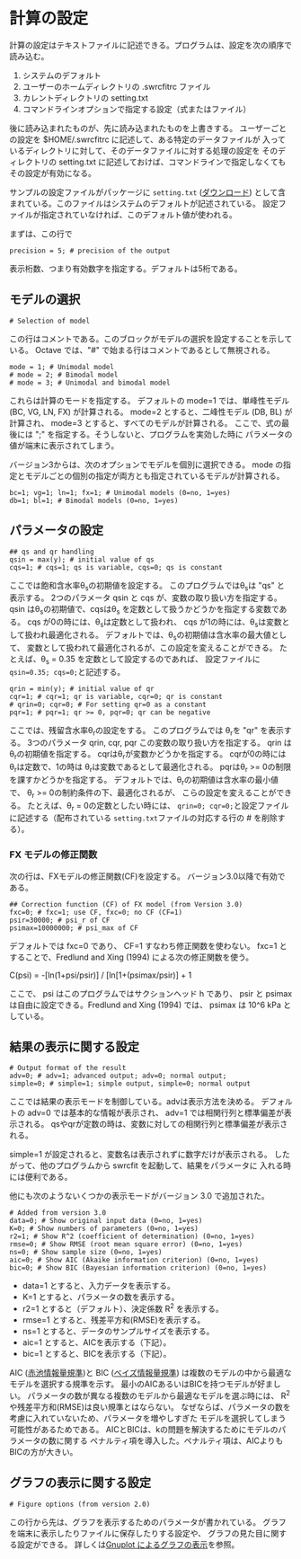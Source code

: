 # 計算の設定

計算の設定はテキストファイルに記述できる。プログラムは、設定を次の順序で読み込む。

1. システムのデフォルト
2. ユーザーのホームディレクトリの .swrcfitrc ファイル
3. カレントディレクトリの setting.txt
4. コマンドラインオプションで指定する設定（式またはファイル）

後に読み込まれたものが、先に読み込まれたものを上書きする。
ユーザーごとの設定を $HOME/.swrcfitrc に記述して、ある特定のデータファイルが
入っているディレクトリに対して、そのデータファイルに対する処理の設定を
そのディレクトリの setting.txt に記述しておけば、コマンドラインで指定しなくても
その設定が有効になる。

サンプルの設定ファイルがパッケージに `setting.txt`
([ダウンロード](https://raw.githubusercontent.com/sekika/swrcfit/master/setting.txt))
として含まれている。このファイルはシステムのデフォルトが記述されている。
設定ファイルが指定されていなければ、このデフォルト値が使われる。

まずは、この行で

```
precision = 5; # precision of the output
```
表示桁数、つまり有効数字を指定する。デフォルトは5桁である。

## モデルの選択

```
# Selection of model
```
この行はコメントである。このブロックがモデルの選択を設定することを示している。
Octave では、"#" で始まる行はコメントであるとして無視される。

```
mode = 1; # Unimodal model
# mode = 2; # Bimodal model
# mode = 3; # Unimodal and bimodal model
```
これらは計算のモードを指定する。
デフォルトの mode=1 では、単峰性モデル (BC, VG, LN, FX) が計算される。
mode=2 とすると、二峰性モデル (DB, BL)  が計算され、
mode=3 とすると、すべてのモデルが計算される。
ここで、式の最後には ";" を指定する。そうしないと、プログラムを実効した時に
パラメータの値が端末に表示されてしまう。

バージョン3からは、次のオプションでモデルを個別に選択できる。
mode の指定とモデルごとの個別の指定が両方とも指定されているモデルが計算される。

```
bc=1; vg=1; ln=1; fx=1; # Unimodal models (0=no, 1=yes)
db=1; bl=1; # Bimodal models (0=no, 1=yes)
```

## パラメータの設定

```
## qs and qr handling
qsin = max(y); # initial value of qs
cqs=1; # cqs=1; qs is variable, cqs=0; qs is constant
```
ここでは飽和含水率&theta;<sub>s</sub>の初期値を設定する。
このプログラムでは&theta;<sub>s</sub>は "qs" と表示する。
2つのパラメータ  qsin と cqs が、変数の取り扱い方を指定する。
qsin は&theta;<sub>s</sub>の初期値で、cqsは&theta;<sub>s</sub>
を定数として扱うかどうかを指定する変数である。
cqs が0の時には、&theta;<sub>s</sub>は定数として扱われ、
cqs が1の時には、&theta;<sub>s</sub>は変数として扱われ最適化される。
デフォルトでは、&theta;<sub>s</sub>の初期値は含水率の最大値として、
変数として扱われて最適化されるが、この設定を変えることができる。
たとえば、&theta;<sub>s</sub> = 0.35 を定数として設定するのであれば、
設定ファイルに`qsin=0.35; cqs=0;`と記述する。

```
qrin = min(y); # initial value of qr
cqr=1; # cqr=1; qr is variable, cqr=0; qr is constant
# qrin=0; cqr=0; # For setting qr=0 as a constant
pqr=1; # pqr=1; qr >= 0, pqr=0; qr can be negative
```
ここでは、残留含水率&theta;<sub>r</sub>の設定をする。
このプログラムでは &theta;<sub>r</sub>を "qr" を表示する。
3つのパラメータ qrin, cqr, pqr この変数の取り扱い方を指定する。
qrin は&theta;<sub>r</sub>の初期値を指定する。
cqrは&theta;<sub>r</sub>が変数かどうかを指定する。
cqrが0の時には&theta;<sub>r</sub>は定数で、1の時は
&theta;<sub>r</sub>は変数であるとして最適化される。
pqrは&theta;<sub>r</sub> >= 0の制限を課すかどうかを指定する。
デフォルトでは、&theta;<sub>r</sub>の初期値は含水率の最小値で、
&theta;<sub>r</sub> >= 0の制約条件の下、最適化されるが、
こらの設定を変えることができる。
たとえば、&theta;<sub>r</sub> = 0の定数としたい時には、
`qrin=0; cqr=0;`と設定ファイルに記述する（配布されている
`setting.txt`ファイルの対応する行の # を削除する）。

### FX モデルの修正関数

次の行は、FXモデルの修正関数(CF)を設定する。
バージョン3.0以降で有効である。

```
## Correction function (CF) of FX model (from Version 3.0)
fxc=0; # fxc=1; use CF, fxc=0; no CF (CF=1)
psir=30000; # psi_r of CF
psimax=10000000; # psi_max of CF
```

デフォルトでは fxc=0 であり、 CF=1 すなわち修正関数を使わない。
fxc=1 とすることで、Fredlund and Xing (1994) による次の修正関数を使う。

C(psi) = -[ln(1+psi/psir)] / [ln[1+(psimax/psir)] + 1

ここで、 psi はこのプログラムではサクションヘッド h であり、
psir と psimax は自由に設定できる。Fredlund and Xing (1994) では、
psimax は 10^6 kPa としている。

## 結果の表示に関する設定

```
# Output format of the result
adv=0; # adv=1; advanced output; adv=0; normal output;
simple=0; # simple=1; simple output, simple=0; normal output
```
ここでは結果の表示モードを制御している。advは表示方法を決める。
デフォルトの adv=0 では基本的な情報が表示され、
adv=1 では相関行列と標準偏差が表示される。
qsやqrが定数の時は、変数に対しての相関行列と標準偏差が表示される。

simple=1 が設定されると、変数名は表示されずに数字だけが表示される。
したがって、他のプログラムから swrcfit を起動して、結果をパラメータに
入れる時には便利である。

他にも次のようないくつかの表示モードがバージョン 3.0 で追加された。

```
# Added from version 3.0
data=0; # Show original input data (0=no, 1=yes)
K=0; # Show numbers of parameters (0=no, 1=yes)
r2=1; # Show R^2 (coefficient of determination) (0=no, 1=yes)
rmse=0; # Show RMSE (root mean square error) (0=no, 1=yes)
ns=0; # Show sample size (0=no, 1=yes)
aic=0; # Show AIC (Akaike information criterion) (0=no, 1=yes)
bic=0; # Show BIC (Bayesian information criterion) (0=no, 1=yes)
```
- data=1 とすると、入力データを表示する。
- K=1 とすると、パラメータの数を表示する。
- r2=1 とすると（デフォルト）、決定係数 R<sup>2</sup> を表示する。
- rmse=1 とすると、残差平方和(RMSE)を表示する。
- ns=1 とすると、データのサンプルサイズを表示する。
- aic=1 とすると、AICを表示する（下記）。
- bic=1 とすると、BICを表示する（下記）。

AIC ([赤池情報量規準](https://ja.wikipedia.org/wiki/%E8%B5%A4%E6%B1%A0%E6%83%85%E5%A0%B1%E9%87%8F%E8%A6%8F%E6%BA%96))と
BIC ([ベイズ情報量規準](https://ja.wikipedia.org/wiki/%E3%83%99%E3%82%A4%E3%82%BA%E6%83%85%E5%A0%B1%E9%87%8F%E8%A6%8F%E6%BA%96))
は複数のモデルの中から最適なモデルを選択する規準を示す。
最小のAICあるいはBICを持つモデルが好ましい。
パラメータの数が異なる複数のモデルから最適なモデルを選ぶ時には、
R<sup>2</sup>や残差平方和(RMSE)は良い規準とはならない。
なぜならば、パラメータの数を考慮に入れていないため、パラメータを増やしすぎた
モデルを選択してしまう可能性があるためである。
AICとBICは、kの問題を解決するためにモデルのパラメータの数に関する
ペナルティ項を導入した。ペナルティ項は、AICよりもBICの方が大きい。

## グラフの表示に関する設定

```
# Figure options (from version 2.0)
```

この行から先は、グラフを表示するためのパラメータが書かれている。
グラフを端末に表示したりファイルに保存したりする設定や、
グラフの見た目に関する設定ができる。
詳しくは[Gnuplot によるグラフの表示](graph.md)を参照。

